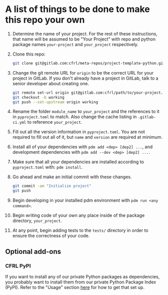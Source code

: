 # A list of things to be done to make this repo your own

1. Determine the name of your project.
   For the rest of these instructions, that name will be assumed to be "Your Project" with repo and python package names `your-project` and `your_project` respectively.
2. Clone this repo:

   ```bash
   git clone git@gitlab.com:cfrl/meta-repos/project-template-python.git your-project && cd your-project
   ```

3. Change the git remote URL for `origin` to be the correct URL for your project in GitLab.
   If you don't already have a project in GitLab, talk to a senior developer about creating one.

   ```bash
   git remote set-url origin git@gitlab.com:cfrl/path/to/your-project.git
   git checkout -b working
   git push --set-upstream origin working
   ```

4. Rename the folder `module_name` to `your_project` and the references to it in `pyproject.toml` to match.
   Also change the cache listing in `.gitlab-ci.yml` to reference `your_project`.
5. Fill out all the version information in `pyproject.toml`.
   You are not required to fill out all of it, but `name` and `version` are required at minimum.
6. Install all of your dependencies with `pdm add <dep> [dep2] ...`, and development dependencies with `pdm add --dev <dep> [dep2] ...`.
7. Make sure that all your dependencies are installed according to `pyproject.toml` with: `pdm install`.
8. Go ahead and make an initial commit with these changes.

   ```bash
   git commit -am "Initialize project"
   git push
   ```

9. Begin developing in your installed pdm environment with `pdm run <any command>`.
10. Begin writing code of your own any place inside of the package directory, `your_project`.
11. At any point, begin adding tests to the `tests/` directory in order to ensure the correctness of your code.

## Optional add-ons

### CFRL PyPI

If you want to install any of our private Python packages as dependencies, you probably want to install them from our private Python Package Index (PyPI).
Refer to the "Usage" section [here](https://gitlab.com/cfrl/services/cfrl-pypi/-/blob/master/README.md) for how to get that set up.
